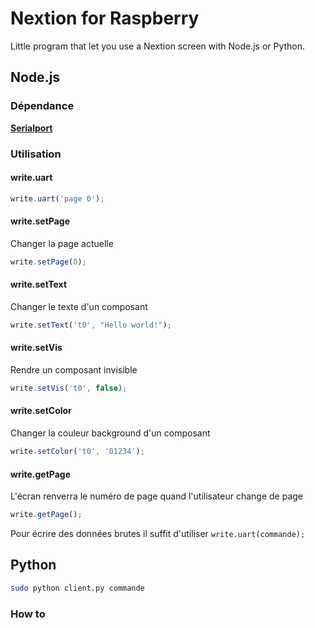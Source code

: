 # Nextion for Raspberry
Little program that let you use a Nextion screen with Node.js or Python.
## Node.js
### Dépendance
**[Serialport](https://www.npmjs.com/package/serialport)**

### Utilisation
#### write.uart
```javascript
write.uart('page 0');
```
#### write.setPage
Changer la page actuelle
```javascript
write.setPage(0);
```
#### write.setText
Changer le texte d'un composant
```javascript
write.setText('t0', "Hello world!");
```
#### write.setVis
Rendre un composant invisible
```javascript
write.setVis('t0', false);
```
#### write.setColor
Changer la couleur background d'un composant
```javascript
write.setColor('t0', '01234');
```
#### write.getPage
L'écran renverra le numéro de page quand l'utilisateur change de page
```javascript
write.getPage();
```

Pour écrire des données brutes il suffit d'utiliser ```write.uart(commande);```
## Python
```bash
sudo python client.py commande
```

### How to


